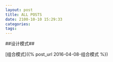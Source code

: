 ```yaml
---
layout: post
title: ALL POSTS
date: 2100-10-10 15:29:33
categories: 
tags:
---
```


##设计模式##

[组合模式]({% post_url 2016-04-08-组合模式 %})

